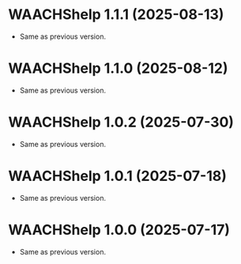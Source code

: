<!-- NEWS.md is maintained by https://cynkra.github.io/fledge, do not edit -->

# WAACHShelp 1.1.1 (2025-08-13)

- Same as previous version.


# WAACHShelp 1.1.0 (2025-08-12)

- Same as previous version.


# WAACHShelp 1.0.2 (2025-07-30)

- Same as previous version.


# WAACHShelp 1.0.1 (2025-07-18)

- Same as previous version.


# WAACHShelp 1.0.0 (2025-07-17)

- Same as previous version.


